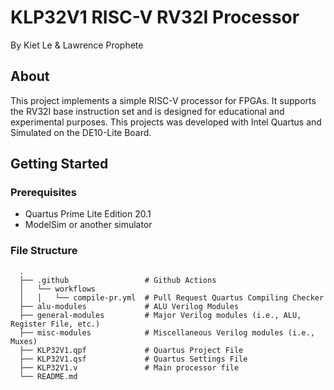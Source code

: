 # KLP32V1 RISC-V RV32I Processor
By Kiet Le & Lawrence Prophete

## About
This project implements a simple RISC-V processor for FPGAs. It supports the RV32I base instruction set and is designed for educational and experimental purposes.
This projects was developed with Intel Quartus and Simulated on the DE10-Lite Board. 

## Getting Started

### Prerequisites
- Quartus Prime Lite Edition 20.1
- ModelSim or another simulator

### File Structure
      .
      ├── .github                 # Github Actions
      │   └── workflows
      │   │   └── compile-pr.yml  # Pull Request Quartus Compiling Checker
      ├── alu-modules             # ALU Verilog Modules
      ├── general-modules         # Major Verilog modules (i.e., ALU, Register File, etc.)
      ├── misc-modules            # Miscellaneous Verilog modules (i.e., Muxes)
      ├── KLP32V1.qpf             # Quartus Project File
      ├── KLP32V1.qsf             # Quartus Settings File
      ├── KLP32V1.v               # Main processor file
      └── README.md
